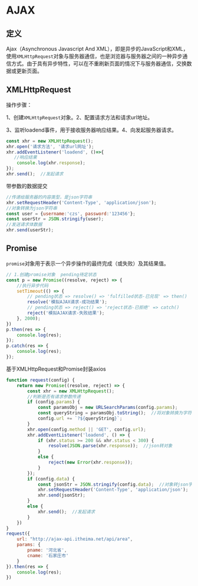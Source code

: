 # AJAX

## 定义

Ajax（Asynchronous Javascript And XML），即是异步的JavaScript和XML，使用`XMLHttpRequest`对象与服务器通信，也是浏览器与服务器之间的一种异步通信方式。由于具有异步特性，可以在不重刷新页面的情况下与服务器通信，交换数据或更新页面。

## XMLHttpRequest

操作步骤：

1、创建`XMLHttpRequest`对象。2、配置请求方法和请求url地址。

3、监听loadend事件，用于接收服务器响应结果。4、向发起服务器请求。

```js
const xhr = new XMLHttpRequest();
xhr.open('请求方法', '请求url网址');
xhr.addEventListener('loadend', ()=>{
   //响应结果
    console.log(xhr.response);
});
xhr.send();  //发起请求
```

带参数的数据提交

```js
//传递给服务器的内容类型，是json字符串
xhr.setRequestHeader('Content-Type', 'application/json');
//对象转换为json字符串
const user = {username:'czs', password:'123456'};
const userStr = JSON.stringify(user);
//发送请求体数据
xhr.send(userStr);
```

## Promise

`promise`对象用于表示一个异步操作的最终完成（或失败）及其结果值。

```js
// 1.创建promise对象  pending待定状态
const p = new Promise((resolve, reject) => {
    //执行异步代码
    setTimeout(() => {
        // pending状态 => resolve() => 'fulfilled状态-已兑现' => then()
        resolve('模拟AJAX请求-成功结果');
        // pending状态 => reject() => 'reject状态-已拒绝' => catch()
        reject('模拟AJAX请求-失败结果');
    }, 2000);
})
p.then(res => {
    console.log(res);
});
p.catch(res => {
    console.log(res);
});
```

基于XMLHttpRequest和Promise封装axios

```js
function request(config) {
    return new Promise((resolve, reject) => {
        const xhr = new XMLHttpRequest();
        //判断是否有请求参数传递
        if (config.params) {
            const paramsObj = new URLSearchParams(config.params);
            const queryString = paramsObj.toString();  //将对象转换为字符串表示形式
            config.url += `?${queryString}`;
        }
        xhr.open(config.method || 'GET', config.url);
        xhr.addEventListener('loadend', () => {
            if (xhr.status >= 200 && xhr.status < 300) {
                resolve(JSON.parse(xhr.response));  //json转对象
            }
            else {
                reject(new Error(xhr.response));
            }
        });
        if (config.data) {
            const jsonStr = JSON.stringify(config.data);  //对象转json字符串
            xhr.setRequestHeader('Content-Type', 'application/json');
            xhr.send(jsonStr);
        }
        else {
            xhr.send();  //发起请求
        }
    })
}
request({
    url: "http://ajax-api.itheima.net/api/area",
    params: {
        pname: '河北省',
        cname: '石家庄市'
    }
}).then(res => {
    console.log(res);
})


```



